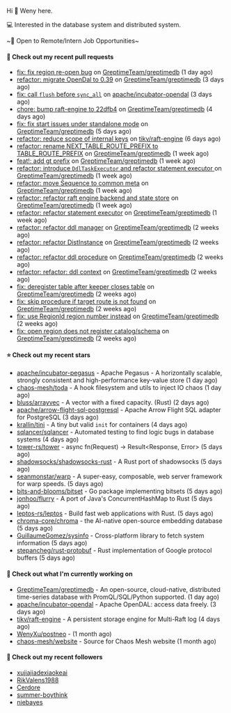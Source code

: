 Hi 👋 Weny here.

💻 Interested in the database system and distributed system.

~🍺 Open to Remote/Intern Job Opportunities~

#### 🔨 Check out my recent pull requests

- [fix: fix region re-open bug](https://github.com/GreptimeTeam/greptimedb/pull/2408) on [GreptimeTeam/greptimedb](https://github.com/GreptimeTeam/greptimedb) (1 day ago)
- [refactor: migrate OpenDal to 0.39](https://github.com/GreptimeTeam/greptimedb/pull/2383) on [GreptimeTeam/greptimedb](https://github.com/GreptimeTeam/greptimedb) (3 days ago)
- [fix: call `flush` before `sync_all`](https://github.com/apache/incubator-opendal/pull/3053) on [apache/incubator-opendal](https://github.com/apache/incubator-opendal) (3 days ago)
- [chore: bump raft-engine to 22dfb4](https://github.com/GreptimeTeam/greptimedb/pull/2360) on [GreptimeTeam/greptimedb](https://github.com/GreptimeTeam/greptimedb) (4 days ago)
- [fix: fix start issues under standalone mode](https://github.com/GreptimeTeam/greptimedb/pull/2352) on [GreptimeTeam/greptimedb](https://github.com/GreptimeTeam/greptimedb) (5 days ago)
- [refactor: reduce scope of internal keys](https://github.com/tikv/raft-engine/pull/335) on [tikv/raft-engine](https://github.com/tikv/raft-engine) (6 days ago)
- [refactor: rename NEXT_TABLE_ROUTE_PREFIX to TABLE_ROUTE_PREFIX](https://github.com/GreptimeTeam/greptimedb/pull/2348) on [GreptimeTeam/greptimedb](https://github.com/GreptimeTeam/greptimedb) (1 week ago)
- [feat!: add gt prefix](https://github.com/GreptimeTeam/greptimedb/pull/2347) on [GreptimeTeam/greptimedb](https://github.com/GreptimeTeam/greptimedb) (1 week ago)
- [refactor: introduce `DdlTaskExecutor` and refactor statement executor ](https://github.com/GreptimeTeam/greptimedb/pull/2341) on [GreptimeTeam/greptimedb](https://github.com/GreptimeTeam/greptimedb) (1 week ago)
- [refactor: move Sequence to common meta](https://github.com/GreptimeTeam/greptimedb/pull/2337) on [GreptimeTeam/greptimedb](https://github.com/GreptimeTeam/greptimedb) (1 week ago)
- [refactor: refactor raft engine backend and state store](https://github.com/GreptimeTeam/greptimedb/pull/2336) on [GreptimeTeam/greptimedb](https://github.com/GreptimeTeam/greptimedb) (1 week ago)
- [refactor: refactor statement executor](https://github.com/GreptimeTeam/greptimedb/pull/2334) on [GreptimeTeam/greptimedb](https://github.com/GreptimeTeam/greptimedb) (1 week ago)
- [refactor: refactor ddl manager](https://github.com/GreptimeTeam/greptimedb/pull/2306) on [GreptimeTeam/greptimedb](https://github.com/GreptimeTeam/greptimedb) (2 weeks ago)
- [refactor: refactor DistInstance](https://github.com/GreptimeTeam/greptimedb/pull/2305) on [GreptimeTeam/greptimedb](https://github.com/GreptimeTeam/greptimedb) (2 weeks ago)
- [refactor: refactor ddl procedure](https://github.com/GreptimeTeam/greptimedb/pull/2304) on [GreptimeTeam/greptimedb](https://github.com/GreptimeTeam/greptimedb) (2 weeks ago)
- [refactor: refactor: ddl context](https://github.com/GreptimeTeam/greptimedb/pull/2301) on [GreptimeTeam/greptimedb](https://github.com/GreptimeTeam/greptimedb) (2 weeks ago)
- [fix: deregister table after keeper closes table](https://github.com/GreptimeTeam/greptimedb/pull/2278) on [GreptimeTeam/greptimedb](https://github.com/GreptimeTeam/greptimedb) (2 weeks ago)
- [fix: skip procedure if target route is not found](https://github.com/GreptimeTeam/greptimedb/pull/2277) on [GreptimeTeam/greptimedb](https://github.com/GreptimeTeam/greptimedb) (2 weeks ago)
- [fix: use RegionId region number instead](https://github.com/GreptimeTeam/greptimedb/pull/2273) on [GreptimeTeam/greptimedb](https://github.com/GreptimeTeam/greptimedb) (2 weeks ago)
- [fix: open region does not register catalog/schema](https://github.com/GreptimeTeam/greptimedb/pull/2271) on [GreptimeTeam/greptimedb](https://github.com/GreptimeTeam/greptimedb) (2 weeks ago)

#### ⭐ Check out my recent stars

- [apache/incubator-pegasus](https://github.com/apache/incubator-pegasus) - Apache Pegasus - A horizontally scalable, strongly consistent and high-performance key-value store (1 day ago)
- [chaos-mesh/toda](https://github.com/chaos-mesh/toda) - A hook filesystem and utils to inject IO chaos (1 day ago)
- [bluss/arrayvec](https://github.com/bluss/arrayvec) - A vector with a fixed capacity. (Rust) (2 days ago)
- [apache/arrow-flight-sql-postgresql](https://github.com/apache/arrow-flight-sql-postgresql) - Apache Arrow Flight SQL adapter for PostgreSQL (3 days ago)
- [krallin/tini](https://github.com/krallin/tini) - A tiny but valid `init` for containers (4 days ago)
- [sqlancer/sqlancer](https://github.com/sqlancer/sqlancer) - Automated testing to find logic bugs in database systems (4 days ago)
- [tower-rs/tower](https://github.com/tower-rs/tower) - async fn(Request) -&gt; Result&lt;Response, Error&gt; (5 days ago)
- [shadowsocks/shadowsocks-rust](https://github.com/shadowsocks/shadowsocks-rust) - A Rust port of shadowsocks (5 days ago)
- [seanmonstar/warp](https://github.com/seanmonstar/warp) - A super-easy, composable, web server framework for warp speeds. (5 days ago)
- [bits-and-blooms/bitset](https://github.com/bits-and-blooms/bitset) - Go package implementing bitsets (5 days ago)
- [jonhoo/flurry](https://github.com/jonhoo/flurry) - A port of Java&#39;s ConcurrentHashMap to Rust (5 days ago)
- [leptos-rs/leptos](https://github.com/leptos-rs/leptos) - Build fast web applications with Rust. (5 days ago)
- [chroma-core/chroma](https://github.com/chroma-core/chroma) - the AI-native open-source embedding database (5 days ago)
- [GuillaumeGomez/sysinfo](https://github.com/GuillaumeGomez/sysinfo) - Cross-platform library to fetch system information (5 days ago)
- [stepancheg/rust-protobuf](https://github.com/stepancheg/rust-protobuf) - Rust implementation of Google protocol buffers (5 days ago)

#### 👷 Check out what I'm currently working on

- [GreptimeTeam/greptimedb](https://github.com/GreptimeTeam/greptimedb) - An open-source, cloud-native, distributed time-series database with PromQL/SQL/Python supported. (1 day ago)
- [apache/incubator-opendal](https://github.com/apache/incubator-opendal) - Apache OpenDAL: access data freely. (3 days ago)
- [tikv/raft-engine](https://github.com/tikv/raft-engine) - A persistent storage engine for Multi-Raft log (4 days ago)
- [WenyXu/postneo](https://github.com/WenyXu/postneo) -  (1 month ago)
- [chaos-mesh/website](https://github.com/chaos-mesh/website) - Source for Chaos Mesh website (1 month ago)

#### 👯 Check out my recent followers

- [xujiajiadexiaokeai](https://github.com/xujiajiadexiaokeai)
- [RikValens1988](https://github.com/RikValens1988)
- [Cerdore](https://github.com/Cerdore)
- [summer-boythink](https://github.com/summer-boythink)
- [niebayes](https://github.com/niebayes)


